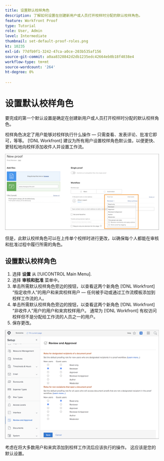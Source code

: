 ```yaml
---
title: 设置默认校样角色
description: 了解如何设置在创建新用户或人员打开校样时分配的默认校样角色。
feature: Workfront Proof
type: Tutorial
role: User, Admin
level: Intermediate
thumbnail: set-default-proof-roles.png
kt: 10235
exl-id: 77dfb9f1-3242-47ca-a0ce-203b535af156
source-git-commit: a0aa8328842d2db1235edc42664eb0b18f4038e4
workflow-type: tm+mt
source-wordcount: '264'
ht-degree: 0%

---
```


# 设置默认校样角色

<!---
21.4 updates have been made
--->

要完成的第一个默认设置是确定在创建新用户或人员打开校样时分配的默认校样角色。

校样角色决定了用户能够对校样执行什么操作 — 只需查看、发表评论、批准它即可，等等。 [!DNL Workfront] 建议为所有用户设置校样角色默认值，以便更快、更轻松地向校样添加收件人并设置工作流。

![在上传校样时可以选择校样角色](assets/proof-system-setups-proof-role-example.png)

但是，此默认校样角色可以在上传单个校样时进行更改，以确保每个人都能在审核和批准过程中履行所需的角色。


## 设置默认校样角色

1. 选择 **设置** 从 [!UICONTROL Main Menu].
1. 选择 **审核和批准** 菜单中。
1. 单击所需默认校样角色旁边的按钮，以查看这两个新角色 [!DNL Workfront] “指定收件人”的用户和来宾校样用户 — 任何被手动或通过工作流模板添加到校样工作流的人。
1. 单击所需默认校样角色旁边的按钮，以查看这两个新角色 [!DNL Workfront] “非收件人”用户的用户和来宾校样用户。 通常为 [!DNL Workfront] 有权访问校样但不是分配给工作流的人员之一的用户。
1. 保存更改。

![Workfront中的审核和批准设置](assets/proof-system-setups-workfront-defaults.png)

考虑在将大多数用户和来宾添加到校样工作流后应该执行的操作。 这应该是您的默认设置。

